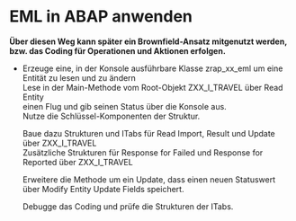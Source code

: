 # EML in ABAP anwenden

**Über diesen Weg kann später ein Brownfield-Ansatz mitgenutzt werden, bzw. 
das Coding für Operationen und Aktionen erfolgen.**


- Erzeuge eine, in der Konsole ausführbare Klasse zrap_xx_eml um eine Entität zu lesen und zu ändern  
    Lese in der Main-Methode vom Root-Objekt ZXX_I_TRAVEL über Read Entity  
    einen Flug und gib seinen Status über die Konsole aus.  
    Nutze die Schlüssel-Komponenten der Struktur.  
      
    Baue dazu Strukturen und ITabs für Read Import, Result und Update über ZXX_I_TRAVEL  
    Zusätzliche Strukturen für Response for Failed und Response for Reported über ZXX_I_TRAVEL  
      
    Erweitere die Methode um ein Update, dass einen neuen Statuswert über Modify Entity Update Fields speichert.  
  
    Debugge das Coding und prüfe die Strukturen der ITabs.  
    
  
